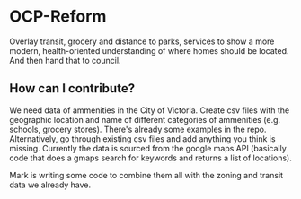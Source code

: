 # OCP-Reform
Overlay transit, grocery and distance to parks, services to show a more modern, health-oriented understanding of where homes should be located. And then hand that to council.

## How can I contribute?
We need data of ammenities in the City of Victoria. Create csv files with the geographic location and name of different categories of ammenities (e.g. schools, grocery stores). There's already some examples in the repo. Alternatively, go through existing csv files and add anything you think is missing. Currently the data is sourced from the google maps API (basically code that does a gmaps search for keywords and returns a list of locations).

Mark is writing some code to combine them all with the zoning and transit data we already have.
